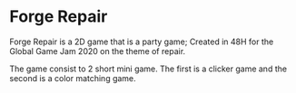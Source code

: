 # Forge Repair

Forge Repair is a 2D game that is a party game;
Created in 48H for the Global Game Jam 2020 on the theme of repair.

The game consist to 2 short mini game.
The first is a clicker game and the second is a color matching game.
